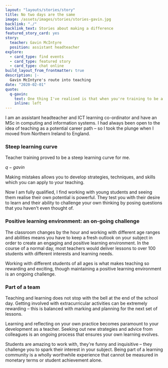 ```yaml
---
layout: "layouts/stories/story"
title: No two days are the same
image: /assets/images/stories/stories-gavin.jpg
backlink: "./"
backlink_text: Stories about making a difference
featured_story_card: yes
story:
  teacher: Gavin McIntyre
  position: assistant headteacher
explore:
  - card_type: find events
  - card_type: featured story
  - card_type: chat online
build_layout_from_frontmatter: true
description: |-
  Gavin McIntyre's route into teaching
date: "2020-02-01"
quote:
  q-gavin:
    text: One thing I've realised is that when you're training to be a teacher, it's okay to make mistakes.
    inline: left
---
```


I am an assistant headteacher and ICT learning co-ordinator and have an MSc in computing and information systems. I had always been open to the idea of teaching as a potential career path – so I took the plunge when I moved from Northern Ireland to England.

### Steep learning curve

Teacher training proved to be a steep learning curve for me.

$q-gavin$

Making mistakes allows you to develop strategies, techniques, and skills which you can apply to your teaching.

Now I am fully qualified, I find working with young students and seeing them realise their own potential is powerful. They test you with their desire to learn and their ability to challenge your own thinking by posing questions that you haven't even thought of.

### Positive learning environment: an on-going challenge

The classroom changes by the hour and working with different age ranges and abilities means you have to keep a fresh outlook on your subject in order to create an engaging and positive learning environment. In the course of a normal day, most teachers would deliver lessons to over 100 students with different interests and learning needs.

Working with different students of all ages is what makes teaching so rewarding and exciting, though maintaining a positive learning environment is an ongoing challenge.

### Part of a team

Teaching and learning does not stop with the bell at the end of the school day. Getting involved with extracurricular activities can be extremely rewarding – this is balanced with marking and planning for the next set of lessons.

Learning and reflecting on your own practice becomes paramount to your development as a teacher. Seeking out new strategies and advice from colleagues is an ongoing process that ensures your own learning evolves.

Students are amazing to work with, they're funny and inquisitive – they challenge you to spark their interest in your subject. Being part of a learning community is a wholly worthwhile experience that cannot be measured in monetary terms or student achievement alone.

